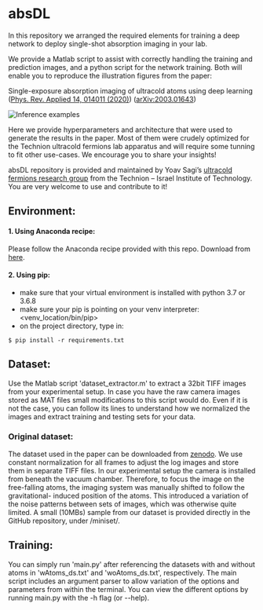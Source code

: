# absDL

In this repository we arranged the required elements for training a deep network to deploy single-shot 
absorption imaging in your lab.

We provide a Matlab script to assist with correctly handling the training and prediction images, and
a python script for the network training. Both will enable you to reproduce the illustration figures 
from the paper:

Single-exposure absorption imaging of ultracold atoms using deep learning ([Phys. Rev. Applied 14, 014011 (2020)](https://journals.aps.org/prapplied/abstract/10.1103/PhysRevApplied.14.014011)) ([arXiv:2003.01643](http://arxiv.org/abs/2003.01643))

![Inference examples](atoms_examples.png)

Here we provide hyperparameters and architecture that were used to generate the results in the paper. 
Most of them were crudely optimized for the Technion ultracold fermions lab apparatus and will require 
some tunning to fit other use-cases. We encourage you to share your insights!

absDL repository is provided and maintained by Yoav Sagi’s [ultracold fermions research group](https://phsites.technion.ac.il/sagi/) from the Technion – Israel Institute of Technology.
You are very welcome to use and contribute to it!

## Environment:
#### 1. Using Anaconda recipe:
Please follow the Anaconda recipe provided with this repo.
Download from [here](https://github.com/absDL/absDL.github.io).

#### 2. Using pip:
* make sure that your virtual environment is installed with python 3.7 or 3.6.8
* make sure your pip is pointing on your venv interpreter: <venv_location/bin/pip>
* on the project directory, type in:
```
$ pip install -r requirements.txt 
```

## Dataset:
Use the Matlab script 'dataset_extractor.m' to extract a 32bit TIFF images from your experimental setup.
In case you have the raw camera images stored as MAT files small modifications to this script would do.
Even if it is not the case, you can follow its lines to understand how we normalized the images and extract
training and testing sets for your data.

### Original dataset:
The dataset used in the paper can be downloaded from [zenodo](https://doi.org/10.5281/zenodo.4543874). We use 
constant normalization for all frames to adjust the log images and store them in separate TIFF files.
In our experimental setup the camera is installed from beneath the vacuum chamber. Therefore, to focus 
the image on the free-falling atoms, the imaging system was manually shifted to follow the gravitational-
induced position of the atoms. This introduced a variation of the noise patterns between sets of images, 
which was otherwise quite limited.
A small (10MBs) sample from our dataset is provided directly in the GitHub repository, under /miniset/.

## Training:
You can simply run 'main.py' after referencing the datasets with and without atoms in 'wAtoms_ds.txt'
and 'woAtoms_ds.txt', respectively.
The main script includes an argument parser to allow variation of the options and parameters from within the terminal.
You can view the different options by running main.py with the -h flag (or --help).  
